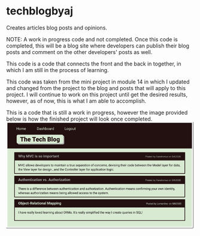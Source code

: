 # techblogbyaj
Creates articles blog posts and opinions.

NOTE:  A work in progress code and not completed.
Once this code is completed, this will be a blog site where developers can publish their blog posts and comment on the other developers' posts as well. 

This code is a code that connects the front and the back in together, in which I am still in the process of learning.  

This code was taken from the mini project in module 14 in which I updated  and changed from the project to the blog and posts that will apply to this project.  I will continue to work on this project until get the desired results, however, as of now, this is what I am able to accomplish.

This is a code that is still a work in progress, however the image provided below is how the finished project will look once completed.  
![Alt text](image.png)